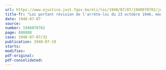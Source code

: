 ```yaml
---
url: https://www.ejustice.just.fgov.be/eli/loi/1948/07/07/1948070702/justel
title-fr: "Loi portant révision de l'arrêté-loi du 23 octobre 1946, modifié par celui du 28 février 1947 relatif aux accidents du travail survenus aux gens de mer"
date: 1948-07-07
source:
number: 1948070702
page: 888888
case: 1948-07-07/32
publication: 1948-07-19
starts:
modifies:
pdf-original:
pdf-consolidated:
---
```


